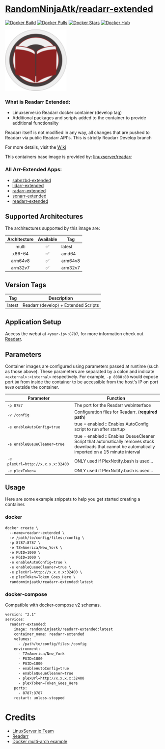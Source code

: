 # [RandomNinjaAtk/readarr-extended](https://github.com/RandomNinjaAtk/docker-readarr-extended)
[![Docker Build](https://img.shields.io/docker/cloud/automated/randomninjaatk/readarr-extended?style=flat-square)](https://hub.docker.com/r/randomninjaatk/readarr-extended)
[![Docker Pulls](https://img.shields.io/docker/pulls/randomninjaatk/readarr-extended?style=flat-square)](https://hub.docker.com/r/randomninjaatk/readarr-extended)
[![Docker Stars](https://img.shields.io/docker/stars/randomninjaatk/readarr-extended?style=flat-square)](https://hub.docker.com/r/randomninjaatk/readarr-extended)
[![Docker Hub](https://img.shields.io/badge/Open%20On-DockerHub-blue?style=flat-square)](https://hub.docker.com/r/randomninjaatk/readarr-extended)

<img src="https://raw.githubusercontent.com/RandomNinjaAtk/unraid-templates/master/randomninjaatk/img/readarr.png" width="200">


### What is Readarr Extended:

* Linuxserver.io Readarr docker container (develop tag)
* Additional packages and scripts added to the container to provide additional functionality

Readarr itself is not modified in any way, all changes that are pushed to Readarr via public Readarr API's. This is strictly Readarr Develop branch

For more details, visit the [Wiki](https://github.com/RandomNinjaAtk/docker-readarr-extended/wiki)

This containers base image is provided by: [linuxserver/readarr](https://github.com/linuxserver/docker-readarr)


### All Arr-Extended Apps:
* [sabnzbd-extended](https://github.com/RandomNinjaAtk/docker-sabnzbd-extended)
* [lidarr-extended](https://github.com/RandomNinjaAtk/docker-lidarr-extended)
* [radarr-extended](https://github.com/RandomNinjaAtk/docker-radarr-extended)
* [sonarr-extended](https://github.com/RandomNinjaAtk/docker-sonarr-extended)
* [readarr-extended](https://github.com/RandomNinjaAtk/docker-readarr-extended)

## Supported Architectures

The architectures supported by this image are:

| Architecture | Available | Tag |
| :----: | :----: | ---- |
| multi | ✅ | latest |
| x86-64 | ✅ | amd64 |
| arm64v8 | ✅ | arm64v8 |
| arm32v7 | ✅ | arm32v7 |

## Version Tags

| Tag | Description |
| :----: | --- |
| latest | Readarr (develop) + Extended Scripts |

## Application Setup

Access the webui at `<your-ip>:8787`, for more information check out [Readarr](https://readarr.com/).

## Parameters

Container images are configured using parameters passed at runtime (such as those above). These parameters are separated by a colon and indicate `<external>:<internal>` respectively. For example, `-p 8080:80` would expose port `80` from inside the container to be accessible from the host's IP on port `8080` outside the container.

| Parameter | Function |
| --- | --- |
| `-p 8787` | The port for the Readarr webinterface |
| `-v /config` | Configuration files for Readarr. (<strong>required path</strong>)|
| `-e enableAutoConfig=true` | true = enabled :: Enables AutoConfig script to run after startup |
| `-e enableQueueCleaner=true` | true = enabled :: Enables QueueCleaner Script that automatically removes stuck downloads that cannot be automatically imported on a 15 minute interval |
| `-e plexUrl=http://x.x.x.x:32400` | ONLY used if PlexNotify.bash is used...|
| `-e plexToken=` | ONLY used if PlexNotify.bash is used... |

## Usage

Here are some example snippets to help you get started creating a container.

### docker

```
docker create \
  --name=readarr-extended \
  -v /path/to/config/files:/config \
  -p 8787:8787 \
  -e TZ=America/New_York \
  -e PUID=1000 \
  -e PGID=1000 \
  -e enableAutoConfig=true \
  -e enableQueueCleaner=true \
  -e plexUrl=http://x.x.x.x:32400 \
  -e plexToken=Token_Goes_Here \
  randomninjaatk/readarr-extended:latest
```


### docker-compose

Compatible with docker-compose v2 schemas.

```
version: "2.1"
services:
  readarr-extended:
    image: randomninjaatk/readarr-extended:latest
    container_name: readarr-extended
    volumes:
      - /path/to/config/files:/config
    environment:
      - TZ=America/New_York
      - PUID=1000
      - PGID=1000
      - enableAutoConfig=true
      - enableQueueCleaner=true
      - plexUrl=http://x.x.x.x:32400
      - plexToken=Token_Goes_Here
    ports:
      - 8787:8787
    restart: unless-stopped
```

# Credits
- [LinuxServer.io Team](https://github.com/linuxserver/docker-readarr)
- [Readarr](https://readarr.com/)
- [Docker multi-arch example](https://github.com/ckulka/docker-multi-arch-example)
